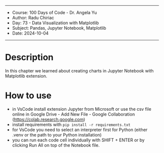 
************************************************************
*    Course: 100 Days of Code - Dr. Angela Yu              
*    Author: Radu Chiriac                                  
*    Day: 73 - Data Visualization with Matplotlib          
*    Subject: Pandas, Jupyter Notebook, Matplotlib         
*    Date: 2024-10-04                                      
************************************************************


# Description
In this chapter we learned about creating charts in Jupyter Notebook with Matplotlib extension.

# How to use
- in VsCode install extension Jupyter from Microsoft or use the csv file online in Google Drive - Add New File - Google Collaboration (https://colab.research.google.com)
- install requirements with `pip install -r requirements.txt`
- for VsCode you need to select an interpreter first for Python (either .venv or the path to your Python installation)
- you can run each code cell individually with SHIFT + ENTER or by clicking Run All on top of the Notebook file.

